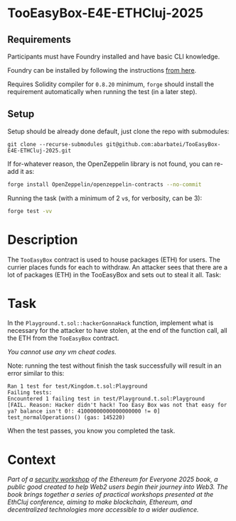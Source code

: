 # TooEasyBox-E4E-ETHCluj-2025

## Requirements

Participants must have Foundry installed and have basic CLI knowledge.

Foundry can be installed by following the instructions [from here](https://getfoundry.sh/introduction/installation/).

Requires Solidity compiler for `0.8.20` minimum, `forge` should install the requirement automatically when running the test (in a later step).

## Setup

Setup should be already done default, just clone the repo with submodules:

```
git clone --recurse-submodules git@github.com:abarbatei/TooEasyBox-E4E-ETHCluj-2025.git
```

If for-whatever reason, the OpenZeppelin library is not found, you can re-add it as:

```sh
forge install OpenZeppelin/openzeppelin-contracts --no-commit
```

Running the task (with a minimum of 2 `v`s, for verbosity, can be 3):

```sh
forge test -vv
```

# Description

The `TooEasyBox` contract is used to house packages (ETH) for users. The currier places funds for each to withdraw. 
An attacker sees that there are a lot of packages (ETH) in the TooEasyBox and sets out to steal it all.
Task: 

# Task

In the `Playground.t.sol::hackerGonnaHack` function, implement what is necessary for the attacker to have stolen, at the end of the function call, all the ETH from the `TooEasyBox` contract.

_You cannot use any vm cheat codes._

Note: running the test without finish the task successfully will result in an error similar to this:

```
Ran 1 test for test/Kingdom.t.sol:Playground
Failing tests:
Encountered 1 failing test in test/Playground.t.sol:Playground
[FAIL. Reason: Hacker didn't hack! Too Easy Box was not that easy for ya? balance isn't 0!: 41000000000000000000 != 0] test_normalOperations() (gas: 145220)
```

When the test passes, you know you completed the task.

# Context

*Part of a [security workshop](https://github.com/ethcluj/Ethereum-for-Everyone-ETHCluj-2025-Book/blob/main/en/08-security-audits.md) of the Ethereum for Everyone 2025 book, a public good created to help Web2 users begin their journey into Web3. The book brings together a series of practical workshops presented at the EthCluj conference, aiming to make blockchain, Ethereum, and decentralized technologies more accessible to a wider audience.*